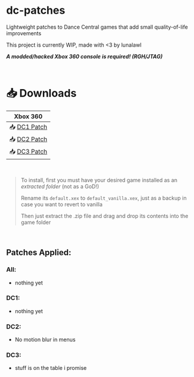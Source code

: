 # dc-patches
 
Lightweight patches to Dance Central games that add small quality-of-life improvements

This project is currently WIP, made with <3 by lunalawl

***A modded/hacked Xbox 360 console is required! (RGH/JTAG)***

</br>

# 📥 Downloads

| Xbox 360 |
| --- |
| 📥 [DC1 Patch](https://nightly.link/lunalawl/dc-patches/workflows/build/main/DC1-Patch.zip) |
| 📥 [DC2 Patch](https://nightly.link/lunalawl/dc-patches/workflows/build/main/DC2-Patch.zip) |
| 📥 [DC3 Patch](https://nightly.link/lunalawl/dc-patches/workflows/build/main/DC3-Patch.zip) |

</br>

> To install, first you must have your desired game installed as an *extracted folder* (not as a GoD!)
>
> Rename its `default.xex` to `default_vanilla.xex`, just as a backup in case you want to revert to vanilla
>
> Then just extract the .zip file and drag and drop its contents into the game folder

</br>

## Patches Applied:

### All:

- nothing yet

### DC1:

- nothing yet

### DC2:

- No motion blur in menus

### DC3:

- stuff is on the table i promise
